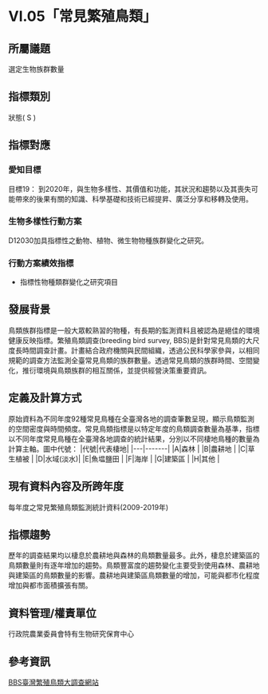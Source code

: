 # VI.05「常見繁殖鳥類」

<script type="text/javascript" src="http://cdn.mathjax.org/mathjax/latest/MathJax.js?config=TeX-AMS-MML_HTMLorMML"></script>

## 所屬議題
選定生物族群數量
## 指標類別
狀態( S )
## 指標對應
### 愛知目標
目標19：
到2020年，與生物多樣性、其價值和功能，其狀況和趨勢以及其喪失可能帶來的後果有關的知識、科學基礎和技術已經提昇、廣泛分享和移轉及使用。
### 生物多樣性行動方案
D12030加具指標性之動物、植物、微生物物種族群變化之研究。
### 行動方案績效指標
* 指標性物種類群變化之研究項目
## 發展背景
鳥類族群指標是一般大眾較熟習的物種，有長期的監測資料且被認為是絕佳的環境健康反映指標。繁殖鳥類調查(breeding bird survey, BBS)是針對常見鳥類的大尺度長時間調查計畫。計畫結合政府機關與民間組織，透過公民科學家參與，以相同規範的調查方法監測全臺常見鳥類的族群數量。透過常見鳥類的族群時間、空間變化，推衍環境與鳥類族群的相互關係，並提供經營決策重要資訊。
## 定義及計算方式
原始資料為不同年度92種常見鳥種在全臺灣各地的調查筆數呈現，顯示鳥類監測的空間密度與時間頻度。常見鳥類指標是以特定年度的鳥類調查數量為基準，指標以不同年度常見鳥種在全臺灣各地調查的統計結果，分別以不同棲地鳥種的數量為計算主軸。圖中代號：
|代號|代表棲地|
|---|-------|
|A|森林      |
|B|農耕地    |
|C|草生植被  |
|D|水域(淡水)|
|E|魚塭鹽田  |
|F|海岸     |
|G|建築區    |
|H|其他     |
## 現有資料內容及所跨年度
每年度之常見繁殖鳥類監測統計資料(2009-2019年)
## 指標趨勢
歷年的調查結果均以棲息於農耕地與森林的鳥類數量最多。此外，棲息於建築區的鳥類數量則有逐年增加的趨勢。鳥類豐富度的趨勢變化主要受到使用森林、農耕地與建築區的鳥類數量的影響。農耕地與建築區鳥類數量的增加，可能與都市化程度增加與都市面積擴張有關。
## 資料管理/權責單位
行政院農業委員會特有生物研究保育中心
## 參考資訊
[BBS臺灣繁殖鳥類大調查網站](https://sites.google.com/a/birds-tesri.twbbs.org/bbs-taiwan/)

